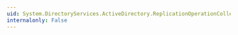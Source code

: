 ```yaml
---
uid: System.DirectoryServices.ActiveDirectory.ReplicationOperationCollection.Contains(System.DirectoryServices.ActiveDirectory.ReplicationOperation)
internalonly: False
---
```

